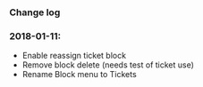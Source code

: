 ### Change log

### 2018-01-11: ###
- Enable reassign ticket block
- Remove block delete (needs test of ticket use)
- Rename Block menu to Tickets

